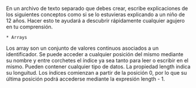 En un archivo de texto separado que debes crear, escribe explicaciones de los siguientes conceptos como si se lo estuvieras explicando a un niño de 12 años. Hacer esto te ayudará a descubrir rápidamente cualquier agujero en tu comprensión.

	* Arrays

Los array son un conjunto de valores continuos asociados a un identificador. Se puede acceder a cualquier posición del mismo mediante su nombre y entre corchetes el índice ya sea tanto para leer o escribir en el mismo. Pueden contener cualquier tipo de datos. La propiedad length indica su longuitud. Los índices comienzan a partir de la posición 0, por lo que su última posición podrá accederse mediante la expresión length - 1.